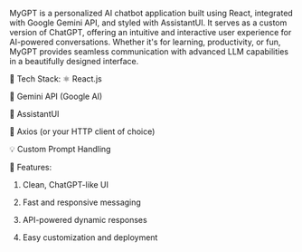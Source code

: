 MyGPT is a personalized AI chatbot application built using React, integrated with Google Gemini API, and styled with AssistantUI. It serves as a custom version of ChatGPT, offering an intuitive and interactive user experience for AI-powered conversations. Whether it's for learning, productivity, or fun, MyGPT provides seamless communication with advanced LLM capabilities in a beautifully designed interface.

🔧 Tech Stack:
⚛️ React.js

🤖 Gemini API (Google AI)

💬 AssistantUI

📡 Axios (or your HTTP client of choice)

💡 Custom Prompt Handling

🚀 Features:
1) Clean, ChatGPT-like UI

2) Fast and responsive messaging

3) API-powered dynamic responses

4) Easy customization and deployment
   
